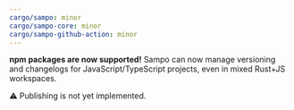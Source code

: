 ```yaml
---
cargo/sampo: minor
cargo/sampo-core: minor
cargo/sampo-github-action: minor
---
```


**npm packages are now supported!** Sampo can now manage versioning and changelogs for JavaScript/TypeScript projects, even in mixed Rust+JS workspaces. 

⚠️ Publishing is not yet implemented.

